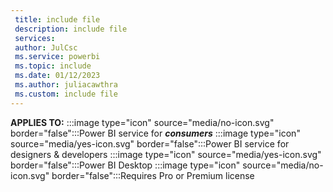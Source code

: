 ```yaml
---
 title: include file
 description: include file
 services: 
 author: JulCsc
 ms.service: powerbi
 ms.topic: include
 ms.date: 01/12/2023
 ms.author: juliacawthra
 ms.custom: include file
---
```


**APPLIES TO:** :::image type="icon" source="media/no-icon.svg" border="false":::Power BI service for ***consumers*** :::image type="icon" source="media/yes-icon.svg" border="false":::Power BI service for designers & developers :::image type="icon" source="media/yes-icon.svg" border="false":::Power BI Desktop :::image type="icon" source="media/no-icon.svg" border="false":::Requires Pro or Premium license